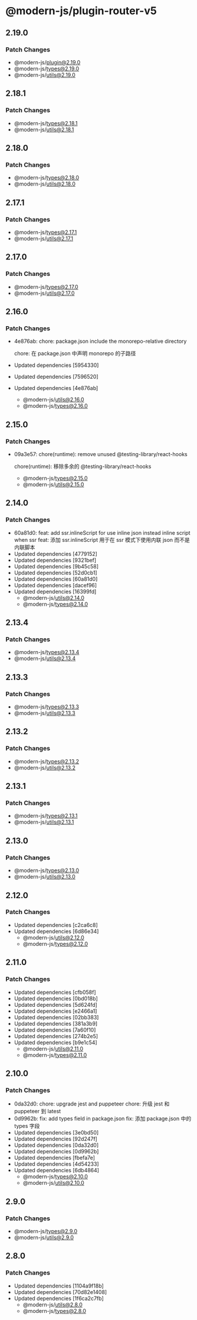 # @modern-js/plugin-router-v5

## 2.19.0

### Patch Changes

- @modern-js/plugin@2.19.0
- @modern-js/types@2.19.0
- @modern-js/utils@2.19.0

## 2.18.1

### Patch Changes

- @modern-js/types@2.18.1
- @modern-js/utils@2.18.1

## 2.18.0

### Patch Changes

- @modern-js/types@2.18.0
- @modern-js/utils@2.18.0

## 2.17.1

### Patch Changes

- @modern-js/types@2.17.1
- @modern-js/utils@2.17.1

## 2.17.0

### Patch Changes

- @modern-js/types@2.17.0
- @modern-js/utils@2.17.0

## 2.16.0

### Patch Changes

- 4e876ab: chore: package.json include the monorepo-relative directory

  chore: 在 package.json 中声明 monorepo 的子路径

- Updated dependencies [5954330]
- Updated dependencies [7596520]
- Updated dependencies [4e876ab]
  - @modern-js/utils@2.16.0
  - @modern-js/types@2.16.0

## 2.15.0

### Patch Changes

- 09a3e57: chore(runtime): remove unused @testing-library/react-hooks

  chore(runtime): 移除多余的 @testing-library/react-hooks

  - @modern-js/types@2.15.0
  - @modern-js/utils@2.15.0

## 2.14.0

### Patch Changes

- 60a81d0: feat: add ssr.inlineScript for use inline json instead inline script when ssr
  feat: 添加 ssr.inlineScript 用于在 ssr 模式下使用内联 json 而不是内联脚本
- Updated dependencies [4779152]
- Updated dependencies [9321bef]
- Updated dependencies [9b45c58]
- Updated dependencies [52d0cb1]
- Updated dependencies [60a81d0]
- Updated dependencies [dacef96]
- Updated dependencies [16399fd]
  - @modern-js/utils@2.14.0
  - @modern-js/types@2.14.0

## 2.13.4

### Patch Changes

- @modern-js/types@2.13.4
- @modern-js/utils@2.13.4

## 2.13.3

### Patch Changes

- @modern-js/types@2.13.3
- @modern-js/utils@2.13.3

## 2.13.2

### Patch Changes

- @modern-js/types@2.13.2
- @modern-js/utils@2.13.2

## 2.13.1

### Patch Changes

- @modern-js/types@2.13.1
- @modern-js/utils@2.13.1

## 2.13.0

### Patch Changes

- @modern-js/types@2.13.0
- @modern-js/utils@2.13.0

## 2.12.0

### Patch Changes

- Updated dependencies [c2ca6c8]
- Updated dependencies [6d86e34]
  - @modern-js/utils@2.12.0
  - @modern-js/types@2.12.0

## 2.11.0

### Patch Changes

- Updated dependencies [cfb058f]
- Updated dependencies [0bd018b]
- Updated dependencies [5d624fd]
- Updated dependencies [e2466a1]
- Updated dependencies [02bb383]
- Updated dependencies [381a3b9]
- Updated dependencies [7a60f10]
- Updated dependencies [274b2e5]
- Updated dependencies [b9e1c54]
  - @modern-js/utils@2.11.0
  - @modern-js/types@2.11.0

## 2.10.0

### Patch Changes

- 0da32d0: chore: upgrade jest and puppeteer
  chore: 升级 jest 和 puppeteer 到 latest
- 0d9962b: fix: add types field in package.json
  fix: 添加 package.json 中的 types 字段
- Updated dependencies [3e0bd50]
- Updated dependencies [92d247f]
- Updated dependencies [0da32d0]
- Updated dependencies [0d9962b]
- Updated dependencies [fbefa7e]
- Updated dependencies [4d54233]
- Updated dependencies [6db4864]
  - @modern-js/types@2.10.0
  - @modern-js/utils@2.10.0

## 2.9.0

### Patch Changes

- @modern-js/types@2.9.0
- @modern-js/utils@2.9.0

## 2.8.0

### Patch Changes

- Updated dependencies [1104a9f18b]
- Updated dependencies [70d82e1408]
- Updated dependencies [1f6ca2c7fb]
  - @modern-js/utils@2.8.0
  - @modern-js/types@2.8.0
